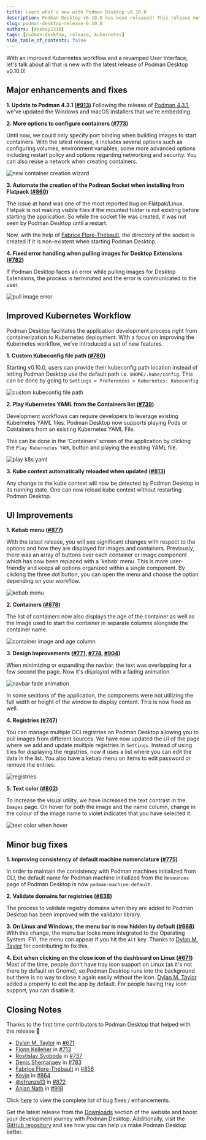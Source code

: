 ```yaml
---
title: Learn what's new with Podman Desktop v0.10.0
description: Podman Desktop v0.10.0 has been released! This release note lists down improvements and fixes for Podman Desktop. 
slug: podman-desktop-release-0.10.0
authors: [deekay2310]
tags: [podman-desktop, release, kubernetes]
hide_table_of_contents: false
---
```


With an improved Kubernetes workflow and a revamped User Interface, let's talk about all that is new with the latest release of Podman Desktop v0.10.0!

<!--truncate-->

## Major enhancements and fixes

**1. Update to Podman 4.3.1 ([#913](https://github.com/containers/podman-desktop/issues/913))**
Following the release of [Podman 4.3.1](https://github.com/containers/podman/releases/tag/v4.3.1), we've updated the Windows and macOS installers that we're embedding.

**2. More options to configure containers ([#773](https://github.com/containers/podman-desktop/pull/773))**

Until now, we could only specify port binding when building images to start containers. With the latest release, it includes several options such as configuring volumes, environment variables, some more advanced options including restart policy and options regarding networking and security. You can also reuse a network when creating containers.

![new container creation wizard](img/podman-desktop-release-0.10/new_container_creation_wizard.gif)

**3. Automate the creation of the Podman Socket when installing from Flatpack ([#860](https://github.com/containers/podman-desktop/pull/860))**

The issue at hand was one of the most reported bug on Flatpak/Linux. Flatpak is not making visible files if the mounted folder is not existing before starting the application. So while the socket file was created, it was not seen by Podman Desktop until a restart. 

Now, with the help of [Fabrice Flore-Thébault](https://github.com/themr0c), the directory of the socket is created if it is non-existent when starting Podman Desktop.

**4. Fixed error handling when pulling images for Desktop Extensions ([#782](https://github.com/containers/podman-desktop/pull/782))**

If Podman Desktop faces an error while pulling images for Desktop Extensions, the process is terminated and the error is communicated to the user.

![pull image error](img/podman-desktop-release-0.10/pull-image-error.png)

## Improved Kubernetes Workflow

Podman Desktop facilitates the application development process right from containerization to Kubernetes deployment. With a focus on improving the Kubernetes workflow, we’ve introduced a set of new features.

**1. Custom Kubeconfig file path ([#780](https://github.com/containers/podman-desktop/pull/780))** 

Starting v0.10.0, users can provide their kubeconfig path location instead of letting Podman Desktop use the default path i.e. `$HOME/.kube/config`. This can be done by going to `Settings > Preferences > Kubernetes: Kubeconfig`

![custom kubeconfig file path](img/podman-desktop-release-0.10/custom-kubeconfig.png)

**2. Play Kubernetes YAML from the Containers list ([#739](https://github.com/containers/podman-desktop/pull/739))**

Development workflows can require developers to leverage existing Kubernetes YAML files. Podman Desktop now supports playing Pods or Containers from an existing Kubernetes YAML File. 

This can be done in the ‘Containers’ screen of the application by clicking the `Play Kubernetes YAML` button and playing the existing YAML file.

![play k8s yaml](img/podman-desktop-release-0.10/play_k8s_yaml.gif)

**3. Kube context automatically reloaded when updated ([#813](https://github.com/containers/podman-desktop/pull/813))**

Any change to the kube context will now be detected by Podman Desktop in its running state. One can now reload kube context without restarting Podman Desktop.

## UI Improvements

**1. Kebab menu ([#877](https://github.com/containers/podman-desktop/pull/877))**

With the latest release, you will see significant changes with respect to the options and how they are displayed for images and containers. Previously, there was an array of buttons over each container or image component which has now been replaced with a ‘kebab’ menu. This is more user-friendly and keeps all options organized within a single component. By clicking the three dot button, you can open the menu and choose the option depending on your workflow.

![kebab menu](img/podman-desktop-release-0.10/kebab-menu.png)

**2. Containers ([#878](https://github.com/containers/podman-desktop/pull/878))**

The list of containers now also displays the age of the container as well as the image used to start the container in separate columns alongside the container name.

![container image and age column](img/podman-desktop-release-0.10/container_image_age.png)

**3. Design Improvements ([#771](https://github.com/containers/podman-desktop/pull/771), [#774](https://github.com/containers/podman-desktop/pull/774), [#904](https://github.com/containers/podman-desktop/pull/904))**

When minimizing or expanding the navbar, the text was overlapping for a few second the page. Now it's displayed with a fading animation. 

![navbar fade animation](img/podman-desktop-release-0.10/navbar-fade.gif)

In some sections of the application, the components were not utilizing the full width or height of the window to display content. This is now fixed as well.

**4. Registries ([#747](https://github.com/containers/podman-desktop/pull/747))**

You can manage multiple OCI registries on Podman Desktop allowing you to pull images from different sources. We have now updated the UI of the page where we add and update multiple registries in `Settings`. Instead of using tiles for displaying the registries, now it uses a list where you can edit the data in the list. You also have a kebab menu on items to edit password or remove the entries.

![registries](img/podman-desktop-release-0.10/registries.png)

**5. Text color ([#802](https://github.com/containers/podman-desktop/pull/802))**

To increase the visual utility, we have increased the text contrast in the `Images` page. On hover for both the image and the name column, change in the colour of the image name to violet indicates that you have selected it.

![text color when hover](img/podman-desktop-release-0.10/text-color.gif)

## Minor bug fixes

**1. Improving consistency of default machine nomenclature ([#775](https://github.com/containers/podman-desktop/pull/775))**

In order to maintain the consistency with Podman machines initialized from CLI, the default name for Podman machine initialized from the `Resources` page of Podman Desktop is now `podman-machine-default`.

**2. Validate domains for registries ([#838](https://github.com/containers/podman-desktop/pull/838))**

The process to validate registry domains when they are added to Podman Desktop has been improved with the validator library.

**3. On Linux and Windows, the menu bar is now hidden by default ([#668](https://github.com/containers/podman-desktop/pull/668))**
With this change, the menu bar looks more integrated to the Operating System. FYI, the menu can appear if you hit the `Alt` key. Thanks to [Dylan M. Taylor](https://github.com/dylanmtaylor) for contributing to fix this.

**4. Exit when clicking on the close icon of the dashboard on Linux ([#671](https://github.com/containers/podman-desktop/pull/671))**
Most of the time, people don't have tray icon support on Linux (as it's not there by default on Gnome), so Podman Desktop runs into the background but there is no way to close it again easily without the icon. [Dylan M. Taylor](https://github.com/dylanmtaylor) added a property to exit the app by default. For people having tray icon support, you can disable it.

## Closing Notes

Thanks to the first time contributors to Podman Desktop that helped with the release 🎉

- [Dylan M. Taylor](https://github.com/dylanmtaylor) in [#671](https://github.com/containers/podman-desktop/pull/671)
- [Fionn Kelleher](https://github.com/osslate) in [#713](https://github.com/containers/podman-desktop/pull/713)
- [Rostislav Svoboda](https://github.com/rsvoboda) in [#737](https://github.com/containers/podman-desktop/pull/737)
- [Denis Shemanaev](https://github.com/shemanaev) in [#783](https://github.com/containers/podman-desktop/pull/783)
- [Fabrice Flore-Thébault](https://github.com/themr0c) in [#856](https://github.com/containers/podman-desktop/pull/856)
- [Kevin](https://github.com/KevinAtSesam) in [#864](https://github.com/containers/podman-desktop/pull/864)
- [@sfrunza13](https://github.com/sfrunza13) in [#872](https://github.com/containers/podman-desktop/pull/872)
- [Anjan Nath](https://github.com/anjannath) in [#918](https://github.com/containers/podman-desktop/pull/918)

Click [here](](https://github.com/containers/podman-desktop/issues?q=is%3Aclosed+milestone%3A0.10.0)) to view the complete list of bug fixes / enhancements.

Get the latest release from the [Downloads](/downloads) section of the website and boost your development journey with Podman Desktop. Additionally, visit the [GitHub repository](https://github.com/containers/podman-desktop) and see how you can help us make Podman Desktop better. 
